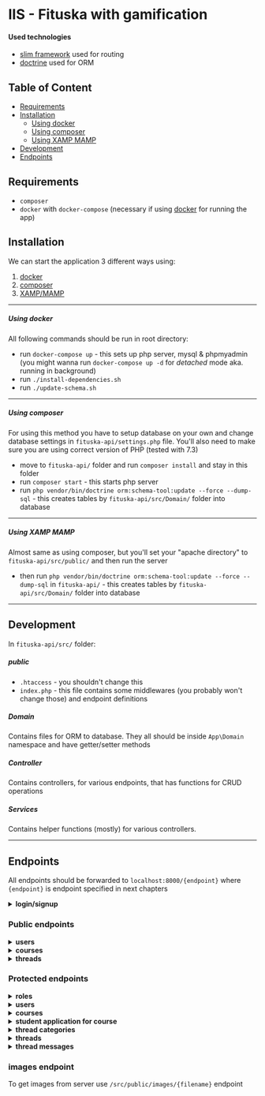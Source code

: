 # IIS - Fituska with gamification
#### Used technologies
- [slim framework](https://www.slimframework.com/) used for routing
- [doctrine](https://www.doctrine-project.org/index.html) used for ORM

## Table of Content
* [Requirements](#requirements)
* [Installation](#installation)
    * [Using docker](#using-docker)
    * [Using composer](#using-composer)
    * [Using XAMP MAMP](#using-xamp-mamp)
* [Development](#development)
* [Endpoints](#endpoints)

## Requirements
- `composer`
- `docker` with `docker-compose` (necessary if using [docker](#using-docker) for running the app)

## Installation
We can start the application 3 different ways using:
1. [docker](#using-docker)
2. [composer](#using-composer) 
3. [XAMP/MAMP](#using-xamp-mamp)
___
##### Using docker
All following commands should be run in root directory:
- run `docker-compose up` - this sets up php server, mysql & phpmyadmin (you might wanna run `docker-compose up -d` for _detached_ mode aka. running in background)
- run `./install-dependencies.sh`
- run `./update-schema.sh`
___
##### Using composer
For using this method you have to setup database on your own and change database settings in `fituska-api/settings.php` file. You'll also need to make sure you are using correct version of PHP (tested with 7.3)
- move to `fituska-api/` folder and run `composer install` and stay in this folder
- run `composer start` - this starts php server
- run `php vendor/bin/doctrine orm:schema-tool:update --force --dump-sql` - this creates tables by `fituska-api/src/Domain/` folder into database
___
##### Using XAMP MAMP
Almost same as using composer, but you'll set your "apache directory" to `fituska-api/src/public/` and then run the server
- then run `php vendor/bin/doctrine orm:schema-tool:update --force --dump-sql` in `fituska-api/` - this creates tables by `fituska-api/src/Domain/` folder into database

___
## Development
In `fituska-api/src/` folder:

##### public
- `.htaccess` - you shouldn't change this
- `index.php` - this file contains some middlewares (you probably won't change those) and endpoint definitions 

##### Domain
Contains files for ORM to database. They all should be inside `App\Domain` namespace and have getter/setter methods

##### Controller
Contains controllers, for various endpoints, that has functions for CRUD operations

##### Services
Contains helper functions (mostly) for various controllers.

___
## Endpoints
All endpoints should be forwarded to `localhost:8000/{endpoint}` where `{endpoint}` is endpoint specified in next chapters

<details>
<summary><b>login/signup</b></summary>

- `/signup` - `[POST]` creates new user account

```json
{
    "name": "string",
    "password": "string",
    "email": "string",
    "phone": "string", // optional
    "addresss": "string" // optional
}
```

- `/login` - `[POST]` log in user and return JWT in response (the JWT is used for communicating with protected endpoints)

```json
{
    "password": "string",
    "email": "string",
}
```

</details>

### Public endpoints
<details>
<summary><b>users</b></summary>

- `/users/{id}/get` get user by id
- `/users/email/{email}/get` - get users by email (maybe delete this shit?)
- `/users/name/{name}/get` - get users by name

</details>

<details>
<summary><b>courses</b></summary>

- `/courses/get` - get all courses
- `/courses/get/approved` - get all approved courses (this should be used most probably by users to browse)
- `/courses/{code}/get` - get course by unique course code

</details>

<details>
<summary><b>threads</b></summary>

- `/courses/{coude}/threads/get` - get threads for course with specified course code
- `/threads/title/{title}/get` - get threads by title
- `/threads/id/{id}/get` - get thread and all it's messages (not yet implemented) by thread id

</details>


### Protected endpoints
<details>
<summary><b>roles</b></summary>

This endpoint should be only accessed by user with role that has name `admin`
- `/roles` - get all available roles
- `/roles/add/{name}` - `[POST]` add new role with specified name
- `/roles/{id}/{name}` - `[PUT]` update existing role with id to new name
- `/roles/{id}` - `[DELETE]` delete role with ID

</details>

<details>
<summary><b>users</b></summary>

- `/users` - gets all users (probably won't be necessary?)
- `/users/{userID}/role/{roleID}` - `[PUT]` update role of user with specified id (only user with admin role is able to change those)

</details>

<details>
<summary><b>courses</b></summary>

- `/courses/get/not-approved` - gets all yet not approved courses (only if user role equals to 'moderator' or 'admin')
- `/courses/add` - `[POST]` add new course

```json
{
    "code": "string",
    "name": "string"
}
```

- `/courses/{code}/approve` - `[PUT]` approves course with specified course code (only if user's role is 'moderator' or 'admin')

</details>

<details>
<summary><b>student application for course</b></summary>

- `/courses/{code}/applications/get` - gets all applications for course (for lecturer only)
- `/courses/{code}/application/add` - `[POST]` add new application for course
- `/applications/{id}/approve` - `[PUT]` approve student's application (for lecturer onyl)
- `/applications/{id}/revoke` - `[PUT]` revoke student's application (for lecturer onyl)

</details>

<details>
<summary><b>thread categories</b></summary>

All of those endpoints are for lecturer of course only
- `/courses/{code}/get/categories` - get all thread categories for specified course with course code
- `/categories/add` - `[POST]` add new thread category for course

```json
{
    "name": "string",
    "course_code": "string"
}
```

- `/categories/{id}/update` - `[PUT]` update thread category with specified id

```json
{
    "name": "string"
}
```

- `/categories/{id}/delete` - `[DELETE]` delete existing category with specified id

</details>

<details>
<summary><b>threads</b></summary>

- `/threads/add` - `[POST]` add new thread (only for enrolled students or lecturer of course)

```json
{
    "course_code": "string",
    "title": "string",
    "category": "int",
    "message": "string",
    "attachments": [
        {
            "type": "string", // jpg, png, ...
            "content": "string" // base64 string without the `data:image/jpeg;base64,` bullshit
        },
        // ...
    ]
}
```

- `/threads/{id}/close` - `[PUT]` close existing thread, can be only done by lecturer of course

- `/threads/{id}/delete` - `[DELETE]` delete thread with specified id (only for author of thread or lecturer of course)

</details>

<details>
<summary><b>thread messages</b></summary>

Because users should get points for correct answers they shouldn't be able to change/delete their messages

- `/threads/{id}/messages/add` - `[POST]` add new message to thread

```json
{
    "message": "string",
    "attachments": [
        {
            "type": "string", // jpg, png, ...
            "content": "string" // base64 string without the `data:image/jpeg;base64,` bullshit
        },
        // ...
    ]
}
```

- `/messages/compensate` - `[POST]` compensate votes for messages with no votes (for lecturer only - is used after closing thread)

```json
{
    "messages": [
        {
            "id": "int",
            "votes": "int" // number to incerement score
        },
        // ...
    ]
}
```

 - `/messages/{id}/update-score` - `[PUT]` update score of author of message with given ID (for lecturer only - is used after closing thread)

 - `/messages/{id}/vote` - `[POST]` vote for message (for enrolled students only, lecturer maybe works also but I don't even care anymore)

</details>

### images endpoint
To get images from server use `/src/public/images/{filename}` endpoint

